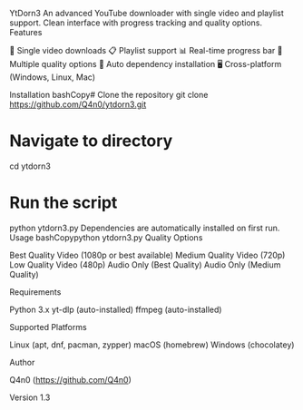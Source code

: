 YtDorn3
An advanced YouTube downloader with single video and playlist support. Clean interface with progress tracking and quality options.
Features

🎥 Single video downloads
📋 Playlist support
📊 Real-time progress bar
🎨 Multiple quality options
🔄 Auto dependency installation
🖥️ Cross-platform (Windows, Linux, Mac)

Installation
bashCopy# Clone the repository
git clone https://github.com/Q4n0/ytdorn3.git

# Navigate to directory
cd ytdorn3

# Run the script
python ytdorn3.py
Dependencies are automatically installed on first run.
Usage
bashCopypython ytdorn3.py
Quality Options

Best Quality Video (1080p or best available)
Medium Quality Video (720p)
Low Quality Video (480p)
Audio Only (Best Quality)
Audio Only (Medium Quality)

Requirements

Python 3.x
yt-dlp (auto-installed)
ffmpeg (auto-installed)

Supported Platforms

Linux (apt, dnf, pacman, zypper)
macOS (homebrew)
Windows (chocolatey)

Author

Q4n0 (https://github.com/Q4n0)

Version
1.3

